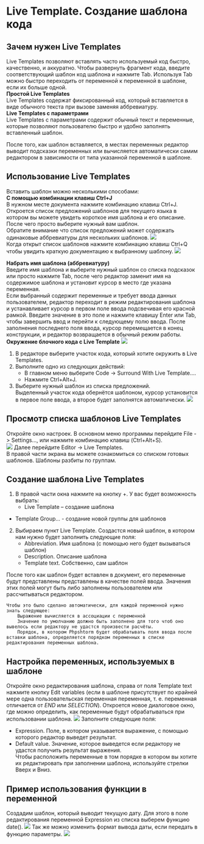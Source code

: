 # Live Template. Создание шаблона кода

## Зачем нужен Live Templates
Live Templates позволяют вставлять часто используемый код быстро, качественно, и аккуратно. Чтобы развернуть фрагмент кода, введите соответствующий шаблон код шаблона и нажмите Tab. Используя Tab можно быстро переходить от переменной к переменной в шаблоне, если их больше одной.    
**Простой Live Templates**  
Live Templates содержат фиксированный код, который вставляется в виде обычного текста при вызове заменяя аббревиатуру.  
**Live Templates с параметрами**  
Live Templates с параметрами содержит обычный текст и переменные, которые позволяют пользователю быстро и удобно заполнять вставленный шаблон.

После того, как шаблон вставляется, в местах переменных редактор выводит подсказки переменных или вычисляется автоматически самим редактором в зависимости от типа указанной переменной в шаблоне.
## Использование Live Templates
Вставить шаблон можно несколькими способами:  
**С помощью комбинации клавиш Ctrl+J**  
В нужном месте документа нажмите комбинацию клавиш Ctrl+J. Откроется список предложений шаблонов для текущего языка в котором вы можете увидеть короткое имя шаблона и его описание. После чего просто выберите нужный вам шаблон.  
Обратите внимание что список предложений может содержать одинаковые аббревиатуры для нескольких шаблонов.
![](1.png)  
Когда открыт список шаблонов нажмите комбинацию клавиш Ctrl+Q чтобы увидить краткую документацию к выбранному шаблону.
![](2.png)

**Набрать имя шаблона (аббревиатуру)**  
Введите имя шаблона и выберите нужный шаблон со списка подсказок или просто нажмите Tab, после чего редактор заменит имя на содержимое шаблона и установит курсор в место где указана переменная.  
Если выбранный содержит переменные и требует ввода данных пользователем, редактор переходит в режим редактирования шаблона и устанавливает курсор в первом поле ввода подсвечивая его красной рамкой. Введите значение в это поле и нажмите клавишу Enter или Tab, чтобы завершить ввод и перейти к следующему полю ввода. После заполнения последнего поля ввода, курсор перемещается в конец конструкции, и редактор возвращается в обычный режим работы.  
**Окружение блочного кода с Live Template**
![](3.png)
1. В редакторе выберите участок кода, который хотите окружить в Live Templates.
2. Выполните одно из следующих действий:
    * В главном меню выберите Code -> Surround With Live Template....
    * Нажмите Ctrl+Alt+J.
3. Выберите нужный шаблон из списка предложений.  
Выделенный участок кода обернётся шаблоном, курсор установится в первое поле ввода, а второе будет заполнятся автоматически.
![](4.png)
## Просмотр списка шаблонов Live Templates
Откройте окно настроек. В основном меню программы перейдите File -> Settings…, или нажмите комбинацию клавиш (Ctrl+Alt+S).  
![](5.png)
Далее перейдите Editor -> Live Templates.    
В правой части экрана вы можете ознакомиться со списком готовых шаблонов. Шаблоны разбиты по группам.

## Создание шаблона Live Templates
1. В правой части окна нажмите на кнопку +. У вас будет возможность выбрать:
    * Live Template – создание шаблона
* Template Group… - создание новой группы для шаблонов
2. Выбираем пункт Live Template. Создастся новый шаблон, в котором нам нужно будет заполнить следующие поля:
    * Abbreviation. Имя шаблона (с помощью него будет вызываться шаблон)
    * Description. Описание шаблона
    * Template text. Собственно, сам шаблон  
    
После того как шаблон будет вставлен в документ, его переменные будут представлены представлены в качестве полей ввода. Значения этих полей могут быть либо заполнены пользователем или рассчитываться редактором.  
    
    Чтобы это было сделано автоматически, для каждой переменной нужно знать следующее:
        Выражение вычисляется в ассоциации с переменной  
        Значение по умолчанию должно быть заполнено для того чтоб оно вывелось если редактору не удастся произвести расчёты.  
        Порядок, в котором Phpshtorm будет обрабатывать поля ввода после вставки шаблона, определяется порядком переменных в списке редактирования переменных шаблона.

## Настройка переменных, используемых в шаблоне
Откройте окно редактирования шаблона, справа от поля Template text нажмите кнопку Edit variables (если в шаблоне присутствует по крайней мере одна пользовательская переменная переменная, т. е. переменная отличается от $END$ или $SELECTION$). Откроется новое диалоговое окно, где можно определить, как переменные будут обрабатываться при использовании шаблона.
![](6.png)
Заполните следующие поля:

* Expression. Поле, в котором указывается выражение, с помощью которого редактор выведет результат.  
* Default value. Значение, которое выведется если редактору не удастся получить результат выражения.  
Чтобы расположить переменные в том порядке в котором вы хотите их редактировать при заполнении шаблона, используйте стрелки Вверх и Вниз.
## Пример использования функции в переменной
Создадим шаблон, который выводит текущую дату. Для этого в поле редактирования переменной Expression из списка выберем функцию date().
![](7.png)
Так же можно изменить формат вывода даты, если передать в функцию параметры.
![](8.png)
